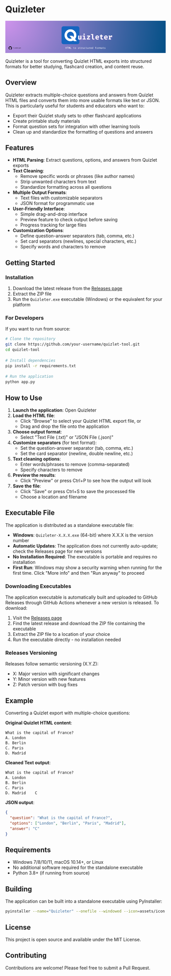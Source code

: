 # Quizleter

![Quizleter Banner](assets/banner.png)

Quizleter is a tool for converting Quizlet HTML exports into structured formats for better studying, flashcard creation, and content reuse.

## Overview

Quizleter extracts multiple-choice questions and answers from Quizlet HTML files and converts them into more usable formats like text or JSON. This is particularly useful for students and educators who want to:

- Export their Quizlet study sets to other flashcard applications
- Create printable study materials
- Format question sets for integration with other learning tools
- Clean up and standardize the formatting of questions and answers

## Features

- **HTML Parsing**: Extract questions, options, and answers from Quizlet exports
- **Text Cleaning**:
  - Remove specific words or phrases (like author names)
  - Strip unwanted characters from text
  - Standardize formatting across all questions
- **Multiple Output Formats**:
  - Text files with customizable separators
  - JSON format for programmatic use
- **User-Friendly Interface**:
  - Simple drag-and-drop interface
  - Preview feature to check output before saving
  - Progress tracking for large files
- **Customization Options**:
  - Define question-answer separators (tab, comma, etc.)
  - Set card separators (newlines, special characters, etc.)
  - Specify words and characters to remove

## Getting Started

### Installation

1. Download the latest release from the [Releases page](https://github.com/your-username/quizlet-tool/releases)
2. Extract the ZIP file
3. Run the `Quizleter.exe` executable (Windows) or the equivalent for your platform

### For Developers

If you want to run from source:

```bash
# Clone the repository
git clone https://github.com/your-username/quizlet-tool.git
cd quizlet-tool

# Install dependencies
pip install -r requirements.txt

# Run the application
python app.py
```

## How to Use

1. **Launch the application**: Open Quizleter
2. **Load the HTML file**:
   - Click "Browse" to select your Quizlet HTML export file, or
   - Drag and drop the file onto the application
3. **Choose output format**:
   - Select "Text File (.txt)" or "JSON File (.json)"
4. **Customize separators** (for text format):
   - Set the question-answer separator (tab, comma, etc.)
   - Set the card separator (newline, double newline, etc.)
5. **Text cleaning options**:
   - Enter words/phrases to remove (comma-separated)
   - Specify characters to remove
6. **Preview the results**:
   - Click "Preview" or press Ctrl+P to see how the output will look
7. **Save the file**:
   - Click "Save" or press Ctrl+S to save the processed file
   - Choose a location and filename

## Executable File

The application is distributed as a standalone executable file:

- **Windows**: `Quizleter-X.X.X.exe` (64-bit) where X.X.X is the version number
- **Automatic Updates**: The application does not currently auto-update; check the Releases page for new versions
- **No Installation Required**: The executable is portable and requires no installation
- **First Run**: Windows may show a security warning when running for the first time. Click "More info" and then "Run anyway" to proceed

### Downloading Executables

The application executable is automatically built and uploaded to GitHub Releases through GitHub Actions whenever a new version is released. To download:

1. Visit the [Releases page](https://github.com/your-username/quizlet-tool/releases)
2. Find the latest release and download the ZIP file containing the executable
3. Extract the ZIP file to a location of your choice
4. Run the executable directly - no installation needed

### Releases Versioning

Releases follow semantic versioning (X.Y.Z):

- X: Major version with significant changes
- Y: Minor version with new features
- Z: Patch version with bug fixes

## Example

Converting a Quizlet export with multiple-choice questions:

**Original Quizlet HTML content**:

```text
What is the capital of France?
A. London
B. Berlin
C. Paris
D. Madrid
```

**Cleaned Text output**:

```text
What is the capital of France?
A. London
B. Berlin
C. Paris
D. Madrid    C
```

**JSON output**:

```json
{
  "question": "What is the capital of France?",
  "options": ["London", "Berlin", "Paris", "Madrid"],
  "answer": "C"
}
```

## Requirements

- Windows 7/8/10/11, macOS 10.14+, or Linux
- No additional software required for the standalone executable
- Python 3.8+ (if running from source)

## Building

The application can be built into a standalone executable using PyInstaller:

```bash
pyinstaller --name="Quizleter" --onefile --windowed --icon=assets/icon.ico app.py
```

## License

This project is open source and available under the MIT License.

## Contributing

Contributions are welcome! Please feel free to submit a Pull Request.
